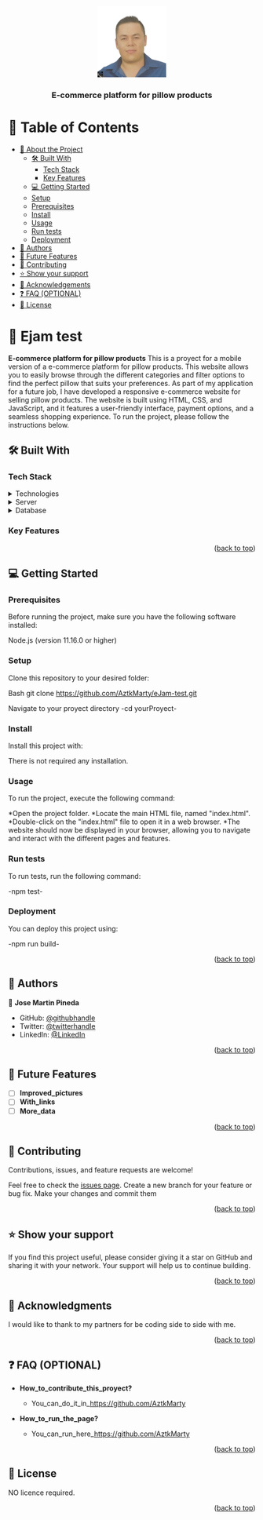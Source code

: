 <a name="readme-top"></a>
<div align="center">
  <img src="murple_logo.png" alt="logo" width="140"  height="auto" />
  <br/>

  <h3><b>E-commerce platform for pillow products</b></h3>

</div>

# 📗 Table of Contents

- [📖 About the Project](#about-project)
  - [🛠 Built With](#built-with)
    - [Tech Stack](#tech-stack)
    - [Key Features](#key-features)
  - [💻 Getting Started](#getting-started)
  - [Setup](#setup)
  - [Prerequisites](#prerequisites)
  - [Install](#install)
  - [Usage](#usage)
  - [Run tests](#run-tests)
  - [Deployment](#deployment)
- [👥 Authors](#authors)
- [🔭 Future Features](#future-features)
- [🤝 Contributing](#contributing)
- [⭐️ Show your support](#support)
- [🙏 Acknowledgements](#acknowledgements)
- [❓ FAQ (OPTIONAL)](#faq)
- [📝 License](#license)

# 📖 Ejam test <a name="about-project"></a>

**E-commerce platform for pillow products** This is a proyect for a mobile version of a e-commerce platform for pillow products. This website allows you to easily browse through the different categories and filter options to find the perfect pillow that suits your preferences. As part of my application for a future job, I have developed a responsive e-commerce website for selling pillow products. The website is built using HTML, CSS, and JavaScript, and it features a user-friendly interface, payment options, and a seamless shopping experience. To run the project, please follow the instructions below.

## 🛠 Built With <a name="built-with"></a>

### Tech Stack <a name="tech-stack"></a>

<details>
  <summary>Technologies</summary>
  <ul>
    <li>HTML</li>
    <li>CSS</li>
    <li>VANILLA JAVASCRIPT</li>
  </ul>
</details>

<details>
  <summary>Server</summary>
  <ul>
    <li>GitHub</li>
  </ul>
</details>

<details>
<summary>Database</summary>
  <ul>
    <li>"Unfortunately, this project did not require a database to be used."</li>
  </ul>
</details>

### Key Features <a name="key-features"></a>

<p align="right">(<a href="#readme-top">back to top</a>)</p>

## 💻 Getting Started <a name="getting-started"></a>

### Prerequisites

Before running the project, make sure you have the following software installed:

Node.js (version 11.16.0 or higher)

### Setup

Clone this repository to your desired folder:


Bash
git clone https://github.com/AztkMarty/eJam-test.git

Navigate to your proyect directory
-cd yourProyect-

### Install

Install this project with:

There is not required any installation.

### Usage

To run the project, execute the following command:

*Open the project folder.
*Locate the main HTML file, named "index.html".
*Double-click on the "index.html" file to open it in a web browser.
*The website should now be displayed in your browser, allowing you to navigate and interact with the different pages and features.

### Run tests

To run tests, run the following command:

-npm test-

### Deployment

You can deploy this project using:

-npm run build-

<p align="right">(<a href="#readme-top">back to top</a>)</p>

## 👥 Authors <a name="authors"></a>

👤 **Jose Martin Pineda**

- GitHub: [@githubhandle](https://github.com/AztkMarty)
- Twitter: [@twitterhandle](https://twitter.com/MartinPineda)
- LinkedIn: [@LinkedIn](https://www.linkedin.com/in/jos%C3%A9-mart%C3%ADn-pineda-ram%C3%ADrez-6183231b2?lipi=urn%3Ali%3Apage%3Ad_flagship3_profile_view_base_contact_details%3BQR7hXZnUQMyJwPuBZXlFUA%3D%3D)

<p align="right">(<a href="#readme-top">back to top</a>)</p>

## 🔭 Future Features <a name="future-features"></a>

- [ ] **Improved_pictures**
- [ ] **With_links**
- [ ] **More_data**

<p align="right">(<a href="#readme-top">back to top</a>)</p>

## 🤝 Contributing <a name="contributing"></a>

Contributions, issues, and feature requests are welcome!

Feel free to check the [issues page](../../issues/).
Create a new branch for your feature or bug fix.
Make your changes and commit them

<p align="right">(<a href="#readme-top">back to top</a>)</p>

## ⭐️ Show your support <a name="support"></a>

If you find this project useful, please consider giving it a star on GitHub and sharing it with your network.
Your support will help us to continue building.

<p align="right">(<a href="#readme-top">back to top</a>)</p>

## 🙏 Acknowledgments <a name="acknowledgements"></a>

I would like to thank to my partners for be coding side to side with me.

<p align="right">(<a href="#readme-top">back to top</a>)</p>

## ❓ FAQ (OPTIONAL) <a name="faq"></a>


- **How_to_contribute_this_proyect?**

  - You_can_do_it_in_https://github.com/AztkMarty

- **How_to_run_the_page?**

  - You_can_run_here_https://github.com/AztkMarty

<p align="right">(<a href="#readme-top">back to top</a>)</p>

## 📝 License <a name="license"></a>

NO licence required.

<p align="right">(<a href="#readme-top">back to top</a>)</p>